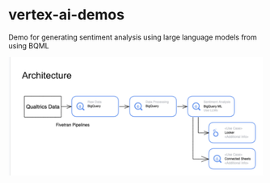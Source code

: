 # vertex-ai-demos
Demo for generating sentiment analysis using large language models from using BQML

![Architecture](https://github.com/smitha-google/vertex-ai-demos/blob/main/images/PB_Architecture.png)
